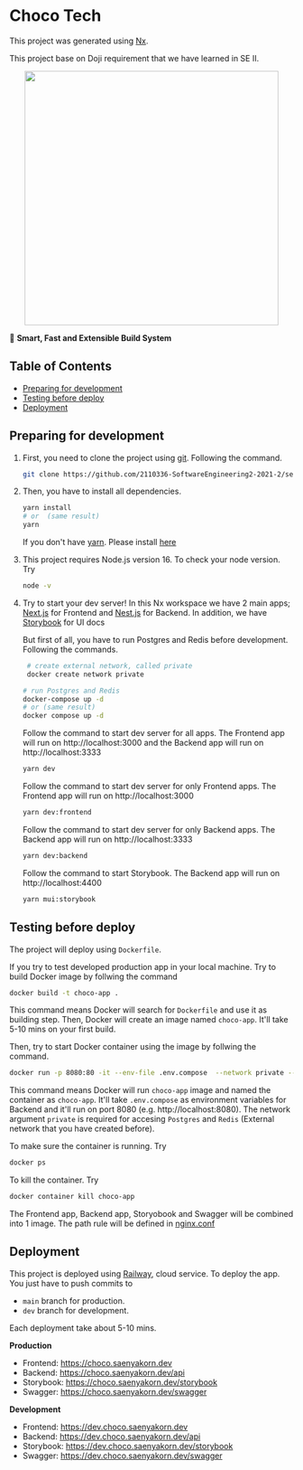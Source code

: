 # Choco Tech

This project was generated using [Nx](https://nx.dev).

This project base on Doji requirement that we have learned in SE II.

<p style="text-align: center;"><img src="https://raw.githubusercontent.com/nrwl/nx/master/images/nx-logo.png" width="450"></p>

🔎 **Smart, Fast and Extensible Build System**

## Table of Contents

- [Preparing for development](#preparing-for-development)
- [Testing before deploy](#testing-before-deploy)
- [Deployment](#deployment)

## Preparing for development

1.  First, you need to clone the project using [git](https://git-scm.com/downloads). Following the command.

    ```bash
    git clone https://github.com/2110336-SoftwareEngineering2-2021-2/sec2_ChocoTech.git
    ```

2.  Then, you have to install all dependencies.

    ```bash
    yarn install
    # or  (same result)
    yarn
    ```

    If you don't have [yarn](https://classic.yarnpkg.com/lang/en/docs/install/#mac-stable). Please install [here](https://classic.yarnpkg.com/lang/en/docs/install/#mac-stable)

3.  This project requires Node.js version 16. To check your node version. Try

    ```bash
    node -v
    ```

4.  Try to start your dev server! In this Nx workspace we have 2 main apps; [Next.js](https://nextjs.org/) for Frontend and [Nest.js](https://nestjs.com/) for Backend. In addition, we have [Storybook](https://storybook.js.org/) for UI docs

    But first of all, you have to run Postgres and Redis before development. Following the commands.

    ```bash
     # create external network, called private
     docker create network private
    ```

    ```bash
    # run Postgres and Redis
    docker-compose up -d
    # or (same result)
    docker compose up -d
    ```

    Follow the command to start dev server for all apps. The Frontend app will run on http://localhost:3000 and the Backend app will run on http://localhost:3333

    ```bash
    yarn dev
    ```

    Follow the command to start dev server for only Frontend apps. The Frontend app will run on http://localhost:3000

    ```bash
    yarn dev:frontend
    ```

    Follow the command to start dev server for only Backend apps. The Backend app will run on http://localhost:3333

    ```bash
    yarn dev:backend
    ```

    Follow the command to start Storybook. The Backend app will run on http://localhost:4400

    ```bash
    yarn mui:storybook
    ```

## Testing before deploy

The project will deploy using `Dockerfile`.

If you try to test developed production app in your local machine. Try to build Docker image by follwing the command

```bash
docker build -t choco-app .
```

This command means Docker will search for `Dockerfile` and use it as building step. Then, Docker will create an image named `choco-app`. It'll take 5-10 mins on your first build.

Then, try to start Docker container using the image by follwing the command.

```bash
docker run -p 8080:80 -it --env-file .env.compose  --network private --name choco-app choco-app
```

This command means Docker will run `choco-app` image and named the container as `choco-app`. It'll take `.env.compose` as environment variables for Backend and it'll run on port 8080 (e.g. http://localhost:8080). The network argument `private` is required for accesing `Postgres` and `Redis` (External network that you have created before).

To make sure the container is running. Try

```bash
docker ps
```

To kill the container. Try

```bash
docker container kill choco-app
```

The Frontend app, Backend app, Storyobook and Swagger will be combined into 1 image. The path rule will be defined in [nginx.conf](./nginx/nginx.conf)

## Deployment

This project is deployed using [Railway](https://railway.app/), cloud service. To deploy the app.
You just have to push commits to

- `main` branch for production.
- `dev` branch for development.

Each deployment take about 5-10 mins.

**Production**

- Frontend: https://choco.saenyakorn.dev
- Backend: https://choco.saenyakorn.dev/api
- Storybook: https://choco.saenyakorn.dev/storybook
- Swagger: https://choco.saenyakorn.dev/swagger

**Development**

- Frontend: https://dev.choco.saenyakorn.dev
- Backend: https://dev.choco.saenyakorn.dev/api
- Storybook: https://dev.choco.saenyakorn.dev/storybook
- Swagger: https://dev.choco.saenyakorn.dev/swagger
